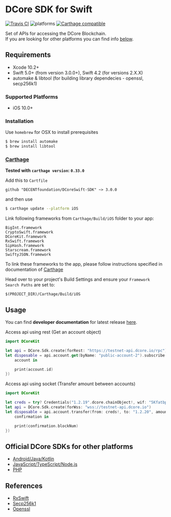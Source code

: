 
DCore SDK for Swift
======================================

[![Travis CI](https://travis-ci.org/DECENTfoundation/DCoreSwift-SDK.svg?branch=master)](https://travis-ci.org/DECENTfoundation/DCoreSwift-SDK) ![platforms](https://img.shields.io/badge/platforms-iOS%20%7C%20macOS-333333.svg) [![Carthage compatible](https://img.shields.io/badge/Carthage-compatible-4BC51D.svg?style=flat)](https://github.com/Carthage/Carthage)

Set of APIs for accessing the DCore Blockchain. <br>
If you are looking for other platforms you can find info [below](#official-dcore-sdks-for-other-platforms).


## Requirements

* Xcode 10.2+
* Swift 5.0+ (from version 3.0.0+), Swift 4.2 (for versions 2.X.X)
* automake & libtool (for building library dependecies - openssl, secp256k1)

### Supported Platforms

* iOS 10.0+

### Installation

Use `homebrew` for OSX to install prerequisites

```bash
$ brew install automake
$ brew install libtool
```

### [Carthage](https://github.com/Carthage/Carthage)

**Tested with `carthage version`: `0.33.0`**

Add this to `Cartfile`

```
github "DECENTfoundation/DCoreSwift-SDK" ~> 3.0.0
```

and then use

```bash
$ carthage update --platform iOS
```

Link following frameworks from `Carthage/Build/iOS` folder to your app:
```
BigInt.framework
CryptoSwift.framework
DCoreKit.framework
RxSwift.framework
SipHash.framework
Starscream.framework
SwiftyJSON.framework
```

To link these frameworks to the app, please follow instructions specified in documentation of [Carthage](https://github.com/Carthage/Carthage#adding-frameworks-to-an-application)

Head over to your project's Build Settings and ensure your `Framework Search Paths` are set to: 
```
$(PROJECT_DIR)/Carthage/Build/iOS
```

## Usage

You can find **developer documentation** for latest release [here](https://decentfoundation.github.io/DCoreSwift-SDK/).

Access api using rest (Get an account object)

```swift
import DCoreKit

let api = DCore.Sdk.create(forRest: "https://testnet-api.dcore.io/rpc")
let disposable = api.account.get(byName: "public-account-2").subscribe(onSuccess: { 
	account in

	print(account.id) 
})
```

Access api using socket (Transfer amount between accounts)

```swift
import DCoreKit

let creds = try? Credentials("1.2.19".dcore.chainObject!, wif: "5KfatbpE1zVdnHgFydT7Cg9hJmUVLN7vQXJkBbzGrNSND3uFmAa")
let api = DCore.Sdk.create(forWss: "wss://testnet-api.dcore.io")
let disposable = api.account.transfer(from: creds!, to: "1.2.20", amount: AssetAmount(1000000)).subscribe(onSuccess: { 
	confirmation in

	print(confirmation.blockNum) 
})
```

## Official DCore SDKs for other platforms

- [Android/Java/Kotlin](https://github.com/DECENTfoundation/DCoreKt-SDK)
- [JavaScript/TypeScript/Node.js](https://github.com/DECENTfoundation/DCoreJS-SDK)
- [PHP](https://github.com/DECENTfoundation/DCorePHP-SDK)


## References

* [RxSwift](https://github.com/ReactiveX/RxSwift)
* [Secp256k1](https://github.com/bitcoin-core/secp256k1.git)
* [Openssl](https://www.openssl.org/source/openssl-$OPENSSL_VERSION.tar.gz)
